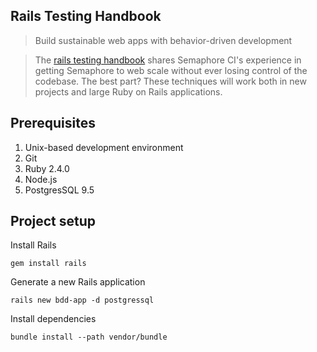 ## Rails Testing Handbook

> Build sustainable web apps with behavior-driven development

> The [rails testing handbook](https://semaphoreci.com/ebooks/rails-testing-handbook) shares Semaphore CI's experience in getting Semaphore to web scale without ever losing control of the codebase. The best part? These techniques will work both in new projects and large Ruby on Rails applications.

## Prerequisites

1. Unix-based development environment
1. Git
1. Ruby 2.4.0
1. Node.js
1. PostgresSQL 9.5

## Project setup

Install Rails

```
gem install rails
```

Generate a new Rails application

```
rails new bdd-app -d postgressql
```

Install dependencies

```
bundle install --path vendor/bundle
```

